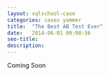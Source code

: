```yaml
---
layout: sqlschool-case
categories: cases yammer
title:  "The Best AB Test Ever"
date:   2014-06-01 00:00:56
seo-title: 
description: 
---
```


Coming Soon